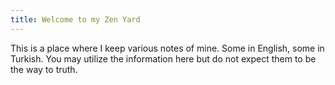 ```yaml
---
title: Welcome to my Zen Yard
---
```

This is a place where I keep various notes of mine. Some in English, some in Turkish. You may utilize the information here but do not expect them to be the way to truth.


